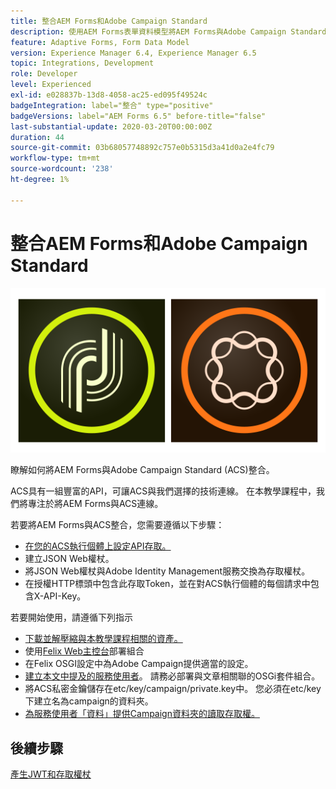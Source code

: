 ```yaml
---
title: 整合AEM Forms和Adobe Campaign Standard
description: 使用AEM Forms表單資料模型將AEM Forms與Adobe Campaign Standard整合，以擷取ACS促銷活動設定檔資訊等。
feature: Adaptive Forms, Form Data Model
version: Experience Manager 6.4, Experience Manager 6.5
topic: Integrations, Development
role: Developer
level: Experienced
exl-id: e028837b-13d8-4058-ac25-ed095f49524c
badgeIntegration: label="整合" type="positive"
badgeVersions: label="AEM Forms 6.5" before-title="false"
last-substantial-update: 2020-03-20T00:00:00Z
duration: 44
source-git-commit: 03b68057748892c757e0b5315d3a41d0a2e4fc79
workflow-type: tm+mt
source-wordcount: '238'
ht-degree: 1%

---
```


# 整合AEM Forms和Adobe Campaign Standard

![formsandcampaign](assets/helpx-cards-forms.png)

瞭解如何將AEM Forms與Adobe Campaign Standard (ACS)整合。

ACS具有一組豐富的API，可讓ACS與我們選擇的技術連線。 在本教學課程中，我們將專注於將AEM Forms與ACS連線。

若要將AEM Forms與ACS整合，您需要遵循以下步驟：

* [在您的ACS執行個體上設定API存取。](https://experienceleague.adobe.com/docs/campaign-standard/using/working-with-apis/get-started-apis.html?lang=en)
* 建立JSON Web權杖。
* 將JSON Web權杖與Adobe Identity Management服務交換為存取權杖。
* 在授權HTTP標頭中包含此存取Token，並在對ACS執行個體的每個請求中包含X-API-Key。

若要開始使用，請遵循下列指示

* [下載並解壓縮與本教學課程相關的資產。](assets/aem-forms-and-acs-bundles.zip)
* 使用[Felix Web主控台](http://localhost:4502/system/console/bundles)部署組合
* 在Felix OSGI設定中為Adobe Campaign提供適當的設定。
* [建立本文中提及的服務使用者](/help/forms/adaptive-forms/service-user-tutorial-develop.md)。 請務必部署與文章相關聯的OSGi套件組合。
* 將ACS私密金鑰儲存在etc/key/campaign/private.key中。 您必須在etc/key下建立名為campaign的資料夾。
* [為服務使用者「資料」提供Campaign資料夾的讀取存取權。](http://localhost:4502/useradmin)

## 後續步驟

[產生JWT和存取權杖](partone.md)
